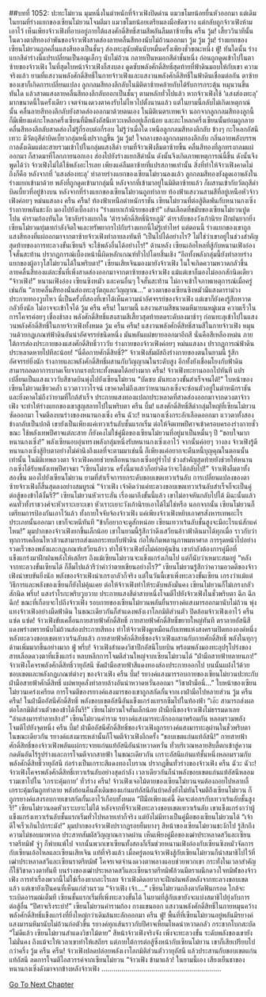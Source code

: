 ##บทที่ 1052: ปะทะโม๋ยวน
มุมหนึ่งในตำหนักที่จ้าวเฟิงปิดด่าน แมวขโมยน้อยยื่นหัวออกมา
แต่เดิม ในยามที่ร่างแยกของเซียนโม๋ยวนโจมตีมา แมวขโมยน้อยเตรียมลงมือขัดขวาง แต่กลับถูกจ้าวเฟิงห้ามเอาไว้
เห็นเพียงจ้าวเฟิงที่อาบอยู่ภายใต้แสงศักดิ์สิทธิ์สามสีพลันลืมตาซ้ายขึ้น
ครืน วู้ม!
เสี้ยววินาทีนั้น ในดวงตาสีทองอำพันของจ้าวเฟิงสาดส่องลายคลื่นสีทองนับไม่ถ้วนออกมา
วู้ม วู้ม วู้ม!
ร่างแยกของเซียนโม๋ยวนถูกคลื่นแสงสีทองเป็นชั้นๆ ส่องทะลุนับพันนับหมื่นครั้งเพียงชั่วขณะหนึ่ง
ฟู่!
ทันใดนั้น ร่างแยกสีดำร่างนี้แปรเปลี่ยนเป็นอณูเล็กๆ นับไม่ถ้วน กลายเป็นหมอกสีดำชั้นหนึ่ง ก่อนถูกดูดเข้าไปในตาซ้ายของจ้าวเฟิง
ในที่สุดใบหน้าจ้าวเฟิงก็สงบลง ดูดซับพลังศักดิ์สิทธิ์สุดท้ายที่ฟ้าดินมอบให้กับเขา
ความจริงแล้ว ยามที่แสงวนพลังศักดิ์สิทธิ์ในกายจ้าวเฟิงและแสงวนพลังศักดิ์สิทธิ์ในฟ้าดินเชื่อมต่อกัน ตาซ้ายของเขาก็เกิดการเปลี่ยนแปลง
ลูกกลมสีทองลึกลับในมิติตาซ้ายคล้ายกับได้รับการกระตุ้น หมุนวนขึ้นทันใด แล้วสาดแสงลายคลื่นสีทองลึกลับออกเป็นชั้นๆ
ตามหลักทั่วไปแล้ว หากจ้าวเฟิงใช้ ‘แสงส่องทะลุ’ มากขนาดนี้ในครั้งเดียว เจตจำนงดวงตาคงรับไม่ไหวไปตั้งนานแล้ว แต่ในยามนี้กลับไม่เกิดเหตุกาณ์นั้น คลื่นลายสีทองลึกลับยังสาดส่องออกมาด้วยตนเอง
ในมิติเนตรเทพเจ้า นอกจากลูกกลมสีทองลูกนี้ ก็มีเพียงแค่กะโหลกครึ่งเซียนที่มีพลังอัสนีเทวะเหลืออยู่เล็กน้อย และกะโหลกครึ่งเซียนนั้นย่อมถูกลายคลื่นสีทองลึกลับสาดส่องไม่รู้กี่รอบต่อกี่รอบ
ไม่รู้ว่าเมื่อใด เหนือลูกกลมสีทองลึกลับ ข้างๆ กะโหลกอัสนีเทวะ มีวัตถุสีดำบิดเบี้ยวกลุ่มหนึ่งปรากฏขึ้น
วู้ม วู้ม!
ใจกลางของลูกกลมทองลึกลับ กลิ่นอายพลังบรรพกาลดั้งเดิมแต่ละสายรวมเข้าไปในกลุ่มแสงสีดำ
ยามที่จ้าวเฟิงลืมตาซ้ายขึ้น คลื่นสีทองที่ลูกทรงกลมแผ่ออกมา ก็สาดมาที่โลกภายนอกเอง ส่องไปยังร่างแยกสีดำนั่น ดังนั้นจึงเกิดภาพเหตุการณ์นี้ขึ้น
ดังนั้นจึงพูดได้ว่า จ้าวเฟิงไม่ได้ใช้พลังอะไรเลย เพียงแค่ลืมตาซ้ายที่แปรสภาพเท่านั้น
สิ่งที่ทำให้จ้าวเฟิงคาดไม่ถึงก็คือ หลังจากที่ ‘แสงส่องทะลุ’ ทำลายร่างแยกของเซียนโม๋ยวนลงแล้ว ลูกกลมสีทองยังดูดเอาพลังในร่างแยกเข้ามาด้วย
พลังที่ถูกดูดเข้ามากลุ่มนี้ หลังจากที่เข้ามาอยู่ในมิติตาซ้ายแล้ว ก็ผสานเข้ากับวัตถุสีดำบิดเบี้ยวที่อยู่ข้างบน
หลังจากที่ร่างแยกของเซียนโม๋ยวนถูกทำลาย ท้องฟ้าแสงวนสามสีที่อยู่เหนือหัวจ้าวเฟิงค่อยๆ หม่นแสงลง
ครืน ครืน!
ท้องฟ้าเหนือตำหนักราชัน เซียนโม๋ยวนที่ต่อสู้ติดพันกับหนานกงเซิ่งร่างกายพลันชะงัก มองไปยังเบื้องล่าง
“ร่างแยกเก้านิรยของข้า!”
เส้นเลือดที่ขมับของเซียนโม๋ยวนปูดโปน คำรามก้องทันใด
วิชาลับร่างแยกใน ‘ตำราศักดิ์สิทธิ์นิรยภูมิ’ ตำราลับของวังเก้านิรย ฝึกฝนยากยิ่ง เซียนโม๋ยวนทุ่มเทกำลังจิตใจและทรัพยากรไปกับร่างแยกนี้ไม่รู้เท่าไหร่
แต่ตอนนี้ ร่างแยกของเขาถูกแสงสีทองที่แผ่ออกมาจากตาซ้ายจ้าวเฟิงทำลายลงทันที
“เป็นไปได้อย่างไร? ไม่ใช่ว่าเขาอยู่ในช่วงสำคัญสุดท้ายของการทะลวงขั้นเซียนรึ จะใช้พลังอื่นได้อย่างไร!”
ด้านหลัง เซียนเอ้อไหลที่สู้กับหนานเฟิงอ๋องใจสั่นสะท้าน
ปรากฏการณ์เบื้องหน้านี้ผิดหลักเกณฑ์ทั่วไปโดยสิ้นเชิง
“อีกทั้งพลังกลุ่มนี้ยังทำลายร่างแยกของผู้อาวุโสโม๋ยวนได้ในพริบตา!”
เซียนเสียเจินมองมายังจ้าวเฟิง ในใจเกิดความหวาดกลัวขึ้น
ลายคลื่นสีทองแต่ละชั้นที่เพิ่งสาดส่องออกมาจากตาซ้ายของจ้าวเฟิง แม้แต่เขาก็มองไม่ออกสักนิดเดียว
“จ้าวเฟิง!”
หนานเฟิงอ๋อง เซียนซิงหมัว และคนอื่นๆ ใจสั่นสะท้าน ไม่อาจเข้าใจภาพเหตุการณ์เมื่อครู่เช่นกัน
“ลายคลื่นสีทองนั่นส่องทะลุวัตถุและวิญญาณ...”
ดวงตาของเซียนซิงหมัวมีแสงดาราม่วงประกายทองวูบไหว
นี่เป็นครั้งที่สองที่เขาได้เห็นความน่าอัศจรรย์ของจ้าวเฟิง แต่เขาก็ยังคงรู้สึกหวาดกลัวยิ่งนัก ไม่อาจจะเข้าใจได้
วู้ม ครืน ครืน!
ในยามนี้ แสงวนสามสีขนาดมหึมาบนหมู่เมฆ ความเร็วในการโคจรค่อยๆ เชื่องช้าลง
พลังศักดิ์สิทธิ์แสงสามสีเสี้ยวสุดท้ายลดระดับลงมาช้าๆ ก่อนทะลุเข้าไปในแสงวนพลังศักดิ์สิทธิ์ในกายจ้าวเฟิงทั้งหมด
วู้ม ครืน ครืน!
แสงวนพลังศักดิ์สิทธิ์สามสีในกายจ้าวเฟิง หมุนวนด้วยกฏเกณฑ์ฟ้าดินอันน่าอัศจรรย์ชนิดหนึ่ง มันพลันแผ่ขยายออกมาอีกสี นั่นคือสีเหลืองหม่น
ภายใต้การส่องประกายของแสงศักดิ์สิทธิ์วาววับ ร่างกายของจ้าวเฟิงค่อยๆ หม่นแสงลง
ปรากฏการณ์ฟ้าดินประหลาดหายไปทีละน้อย!
“นี่คือกายศักดิ์สิทธิ์?”
จ้าวเฟิงสัมผัสถึงร่างกายของตนในยามนี้ รู้สึกอัศจรรย์ยิ่งนัก
ร่างกายและพลังศักดิ์สิทธิ์ผสานกับวิญญาณในระดับสูง อีกทั้งยังเชื่อมโยงกับฟ้าดิน สามารถลดอาการบาดเจ็บจากแรงปะทะทั้งหมดได้อย่างมาก
ครืน!
จ้าวเฟิงทะยานออกไปทันที แปรเปลี่ยนเป็นแสงแวววับสีชาดบินพุ่งไปยังเซียนโม๋ยวน
“บัดซบ มันทะลวงขั้นสำเร็จจนได้!”
ใบหน้าของเซียนโม๋ยวนเขียวคล้ำ แววตาวาวโรจน์
เขาคาดไม่ถึงเลยว่าหนานกงเซิ่งจะซ่อนตัวอยู่ในตำหนักราชัน
และยิ่งคาดไม่ถึงว่ายามที่ใกล้สำเร็จ ประกายแสงทองแปลกประหลาดที่สาดส่องออกมาจากดวงตาจ้าวเฟิง จะทำให้ร่างแยกของเขาสูญสลายไปในพริบตา
ครืน บึ้ม!
แสงศักดิ์สิทธิ์สีดำกลุ่มใหญ่ที่เซียนโม๋ยวนซัดออกมา โจมตีลงบนร่างของหนานกงเซิ่ง
ครืน ฉัวะ!
หนานกงเซิ่งกระอักเลือดออกมา แววตาทั้งสองข้างกลับเป็นปกติ
เขายังเป็นเพียงแค่เทวาเร้นลับชั้นแรกเริ่ม ต่อให้จิตเทพปีศาจเข้าครอบครองร่างกายชั่วขณะ ใช้พลังเทพปีศาจแต่ละสาย ก็ยังคงไม่ใช่คู่มือของเซียนโม๋ยวนที่อยู่มาเป็นหมื่นๆ ปี
“ขอบใจมาก หนานกงเซิ่ง!”
พลังเซียนอบอุ่นทรงพลังกลุ่มหนึ่งรับหนานกงเซิ่งเอาไว้ จากนั้นค่อยๆ วางลง
จ้าวเฟิงรู้ดี หนานกงเซิ่งสู้ยิบตาอย่างไม่คำนึงถึงผลที่จะตามมาเช่นนี้ ก็เพียงแค่อยากจะคืนหนี้บุญคุณในตอนนั้นเท่านั้น
ในมิติเทพลวงตา จ้าวเฟิงคอยช่วยหลือหนานกงเซิ่งอยู่ร่ำไป ช่วงสำคัญสุดท้ายยังช่วยให้หนานกงเซิ่งได้รับพลังเทพปีศาจมา
“เซียนโม๋ยวน ครั้งนี้มาแล้วก็อย่าคิดว่าจะได้กลับไป!”
จ้าวเฟิงลืมตาทั้งสองขึ้น มองไปยังเซียนโม๋ยวน
ยามที่สำเร็จการยกระดับขอบเขตเทวาเร้นลับ การเปลี่ยนแปลงของตาซ้ายจ้าวเฟิงก็สิ้นสุดลงอย่างสมบูรณ์
“จ้าวเฟิง เจ้าคิดว่าแค่ทะลวงขอบเขตเทวาเร้นลับสำเร็จก็จะเป็นคู่ต่อสู้ของข้าได้งั้นรึ?”
เซียนโม๋ยวนหัวเราะลั่น
เรื่องมาถึงขั้นนี้แล้ว เขาไม่อาจหันกลับไปได้ มิฉะนั้นแล้วคนทั่วทั้งราชวงศ์จะหัวเราะเยาะเขา หัวเราะเยาะวังเก้านิรยเอาได้ไม่ใช่หรือ
นอกจากนั้น เซียนโม๋ยวนก็เตรียมการป้องกันเอาไว้แล้ว ทั้งกายใจจับจ้องจ้าวเฟิง แค่เพียงจ้าวเฟิงหยิบเอาศรสังหารเทพอะไรประเภทนั้นออกมา เขาก็จะหนีทันที
“ข้าก็อยากจะดูสักหน่อย เซียนเทวาเร้นลับชั้นสูงจะมีอะไรแน่สักแค่ไหน!”
มุมปากของจ้าวเฟิงยกขึ้นเล็กน้อย
เขาในยามนี้รู้สึกว่าดึงเสวียนอ้าวฟ้าดินมาได้ทุกเมื่อ ราวกับว่าทุกการเคลื่อนไหวล้วนสามารถส่งผลกระทบกับฟ้าดิน ก่อให้เกิดพลานุภาพมหาศาล
การรุดหน้าไปอย่างรวดเร็วของพลังและกฎเกณฑ์เสวียนอ้าว ทำให้จ้าวเฟิงยังไม่ค่อยคุ้นชิน เขากำลังต้องการคู่มือที่แข็งแกร่งมาฝึกฝนพลังให้เสถียร ถึงแม้เซียนโม๋ยวนจะแข็งแกร่งเกินไป แต่ก็นับว่าเหมาะสมอยู่
“หลังจากทะลวงขั้นเซียนได้ ก็ลืมไปแล้วรึว่าคำว่าตายเขียนอย่างไร?”
เซียนโม๋ยวนรู้สึกว่าความอวดดีของจ้าวเฟิงน่าขบขันยิ่งนัก
พลังของจ้าวเฟิงน่าเกรงกลัวก็จริง แต่ในวันนี้เขาเพิ่งทะลวงขั้นเซียน เกรงว่าแม้แต่วิธีการและพลังของเซียนก็ยังไม่คุ้นเคย
ต่อให้จ้าวเฟิงทำให้ระดับพลังมั่นคง เซียนโม๋ยวนก็ไม่เกรงกลัวสักนิด
พรึ่บ!
แสงรำไรกะพริบวูบวาบ ประกายแสงสีดำสายหนึ่งโจมตีไปยังจ้าวเฟิงในชั่วพริบตา
ฉึก ฉึก ฉึก!
ขณะที่เกือบจะไปถึงจ้าวเฟิง รอบกายของเซียนโม๋ยวนพลันยื่นรยางค์แสงมารออกมานับไม่ถ้วน พุ่งแทงจ้าวเฟิงอย่างมืดฟ้าดิน ในขณะเดียวกันก็สำแดงพลังเงาโลกมิติส่วนตัว ปิดล้อมจ้าวเฟิงเอาไว้
ครืน แซ่ด แซ่ด!
จ้าวเฟิงขับเคลื่อนกายสายฟ้าศักดิ์สิทธิ์ กายสายฟ้าศักดิ์สิทธิ์ขยายใหญ่ทันที ตราลายอัสนีสีแดงพร่างพรายนับไม่ถ้วนส่องประกายสีทอง ทำให้จ้าวเฟิงดูเหมือนกับเทพแห่งสงครามปิดทององค์หนึ่ง
หลังทะลวงขอบเขตเทวาเร้นลับแล้ว กายสายฟ้าศักดิ์สิทธิ์ของจ้าวเฟิงผสานกับกายศักดิ์สิทธิ์ พลังในทุกๆ ด้านเพิ่มมากขึ้นอย่างมาก
ฟู่ พรึ่บ!
จ้าวเฟิงสำแดงวิชาปีกอัสนีโบยบิน พร้อมพลังมองทะลุปรุโปร่งของสายเลือดดวงตาที่แข็งแกร่ง หลบหลีกการโจมตีส่วนใหญ่จากเซียนโม๋ยวนได้
“ฝ่ามือสายฟ้าทลายนภา!”
จ้าวเฟิงโคจรพลังศักดิ์สิทธิ์วายุอัสนี ซัดฝ่ามือสายฟ้าสีแดงทองส่องประกายออกไป บนนั้นแฝงไว้ด้วยขอบเขตและพลังกฎเกณฑ์ต่างๆ ของจ้าวเฟิง
ครืน บึ้ม!
รยางค์แสงมารรอบกายของเซียนโม๋ยวนปะทะกับฝ่ามือสายฟ้าศักดิ์สิทธิ์ แผ่พายุคลั่งทำลายล้างอันน่าหวาดหวั่นออกมา
“วิชาฝ่ามือนี่…”
ใบหน้าของเซียนโม๋ยวนเคร่งเครียด การโจมตีของรยางค์แสงมารของเขาถูกสกัดกั้นจากเงาฝ่ามือไปหลายส่วน
วู้ม ครืน ครืน!
ในฝ่ามืออัสนีศักดิ์สิทธิ์ พลังขอบเขตอัสนีอันแข็งแกร่งแทรกซึมไปในท้องฟ้า
“เอ๊ะ สามารถส่งผลต่อโลกมิติส่วนตัวของข้าได้งั้นรึ!”
เซียนโม๋ยวนใจสั่นเล็กน้อย ฝ่ามือนี้ของจ้าวเฟิงไม่ธรรมดาเลย
“ลำแสงมารทำลายล้าง!”
เซียนโม๋ยวนคำราม รยางค์แสงมารทะลักออกมาพร้อมกัน หลอมรวมพลังโจมตีไปยังจุดหนึ่ง
ครืน บึ้ม!
ฝ่ามืออัสนีศักดิ์สิทธิ์ของจ้าวเฟิงถูกรยางค์แสงมารทะลุผ่านในชั่วพริบตา ในขณะเดียวกัน รยางค์แสงมารเหล่านั้นก็โจมตีจ้าวเฟิงอีกครั้ง
“ขอบเขตแก่นแท้อัสนี!”
กายสายฟ้าศักดิ์สิทธิ์ของจ้าวเฟิงพลันแผ่กระจายแก่นแท้อัสนีอันน่าหวาดหวั่น ทั่วบริเวณหลายสิบลี้ตกเข้าสู่ความกดดันอันไร้รูปร่างและการโจมตีจากสายฟ้า
ในขณะเดียวกัน เกราะอัสนีแก่นแท้ชั้นหนึ่งหลอมรวมกับพลังศักดิ์สิทธิ์วายุอัสนี ก่อร่างเป็นเกราะสีแดงทองโบราณ ปรากฏขึ้นทั่วร่างของจ้าวเฟิง
ครืน ฉัวะ ฉัวะ!
จ้าวเฟิงโคจรพลังศักดิ์สิทธิ์เทวาเร้นลับอย่างสุดกำลัง เวลาเดียวกันก็นำพลังขอบเขตแก่นแท้อัสนีหลอมรวมเขาไปใน ‘เกราะคุ้มกาย’ ทั่วร่าง
ครืน!
จ้าวเฟิงเจอไม้ตายของเซียนโม๋ยวนจนต้องถอยไปหลายลี้ เกราะคุ้มกันถูกทำลาย พลังย้อนคืนดั้งเดิมของแก่นแท้อัสนีอันบ้าคลั่งยังไม่ทันโจมตีถึงเซียนโม๋ยวน ก็ถูกรยางค์แสงรอบกายเขาสกัดกั้นเอาไว้เกือบทั้งหมด
“ฝีมือเพียงแค่นี้ คิดจะต่อกรกับเทวาเร้นลับชั้นสูงรึ!”
เซียนโม๋ยวนอดหัวเราะเยาะไม่ได้
หลังจากที่จ้าวเฟิงทะลวงขอบเขตเทวาเร้นลับ เขาแข็งแกร่งกว่าผู้แข็งแกร่งเทวาเร้นลับชั้นแรกเริ่มทั่วไปหลายเท่าก็จริง แต่ยังไม่มีทางเป็นคู่มือของเซียนโม๋ยวนได้
“เจ้าดีใจเร็วเกินไปกระมัง!”
มุมปากของจ้าวเฟิงปรากฏรอยยิ้มบางๆ
สีหน้าของเซียนโม๋ยวนชะงักไป รู้สึกถึงความไม่ชอบมาพากล ประสาทสัมผัสวิญญาณกวาดผ่าน
เห็นเพียงคู่มือของเฒ่าประหลาดสวีและเซียนราตรีทมิฬ จู่ๆ ก็พ่ายแพ้ไป จากนั้นพวกเขาเซียนทั้งสองก็เริ่มช่วยหนานเฟิงอ๋องกับเซียนซิงหมัวจัดการกับเซียนเอ้อไหลและเซียนเสียเจิน
แท้ที่จริงแล้ว เมื่อครู่ตอนจ้าวเฟิงสู้กับเซียนโม๋ยวนก็นำสมาธิไปไว้ที่เฒ่าประหลาดสวีและเซียนราตรีทมิฬ โคจรเจตจำนงดวงตาพลางแอบช่วยพวกเขา กระทั่งในเวลาสำคัญก็ใช้วิชาดวงตาทันที
บนร่างของเฒ่าประหลาดสวีและเซียนราตรีทมิฬล้วนมีตราผนึกดวงใจทมิฬของจ้าวเฟิง การทำเรื่องพวกนี้ไม่ใช่เรื่องยากอะไรเลย
จ้าวเฟิงคิดอยากจะฝึกฝนพลังหลังจากทะลวงขอบเขตแล้ว แต่เขายังเป็นคนที่เห็นแก่ส่วนรวม
“จ้าวเฟิง เจ้า….”
เซียนโม๋ยวนถลึงตากัดฟันกรอด ใกล้จะระเบิดอารมณ์เต็มที
เซียนชั้นแรกเริ่มที่เพิ่งทะลวงขั้นได้ ในยามที่สู้กับเขายังจะแบ่งสมาธิไปยุ่งกับการต่อสู้อื่น
“ปีศาจเริงระบำ!”
เซียนโม๋ยวนคำรามก้อง กางแขนออก แสงวนพลังศักดิ์สิทธิ์ในกายหมุนคว้าง พลังศักดิ์สิทธิ์แข็งแกร่งที่ยิ่งใหญ่กว่าเดิมล้นทะลักออกมา
ครืน ฟู่!
พื้นที่ที่เซียนโม๋ยวนอยู่พลันมีรยางค์แสงมารมหึมานับไม่ถ้วนก่อตัวขึ้น รยางค์ทุกเส้นราวกับปีศาจเหี้ยมโหดน่าหวาดกลัว กระชากโบกสะบัด
“ไม่ดีแล้ว เซียนโม๋ยวนสำแดงวิชาไม้ตาย”
สีหน้าจ้าวเฟิงจริงจัง
เพิ่งจะทะลวงขั้น ระดับพลังของเขายังไม่มั่นคง ถึงแม้จะให้เวลาเขาทำให้เสถียร แต่ภายใต้การต่อสู้ซึ่งหน้ากับเซียนโม๋ยวน เขาก็เสียเปรียบไปกว่าครึ่ง
วู้ม ครืน ครืน!
จ้าวเฟิงปลดปล่อยพลังเงาโลกมิติส่วนตัววายุอัสนี แล้วประสานกับขอบเขตแก่นแท้อัสนี ลดการโจมตีไอสวรรค์จากเซียนโม๋ยวน
“จ้าวเฟิง ข้ามาแล้ว!
ในยามนี้เอง เสียงเย็นชาของหนานกงเซิ่งดังมาจากข้างหลังจ้าวเฟิง
……………………………………………………


[Go To Next Chapter]( ./290.md)